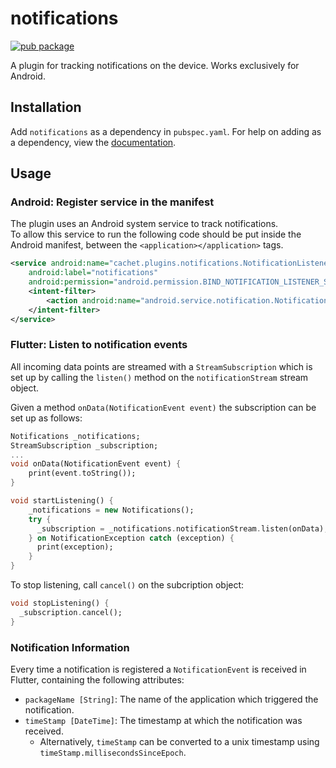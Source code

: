 # notifications

[![pub package](https://img.shields.io/pub/v/notifications.svg)](https://pub.dartlang.org/packages/notifications)

A plugin for tracking notifications on the device. Works exclusively for Android.

## Installation

Add ```notifications``` as a dependency in  `pubspec.yaml`.
For help on adding as a dependency, view the [documentation](https://flutter.io/using-packages/).

## Usage

### Android: Register service in the manifest

The plugin uses an Android system service to track notifications.  
To allow this service to run the following code should be put inside the Android manifest,
between the `<application></application>` tags.

```xml
<service android:name="cachet.plugins.notifications.NotificationListener"
    android:label="notifications"
    android:permission="android.permission.BIND_NOTIFICATION_LISTENER_SERVICE">
    <intent-filter>
        <action android:name="android.service.notification.NotificationListenerService" />
    </intent-filter>
</service>
```

### Flutter: Listen to notification events

All incoming data points are streamed with a `StreamSubscription` which is set up by calling the `listen()` method on the `notificationStream` stream object.

Given a method `onData(NotificationEvent event)` the subscription can be set up as follows:

```dart
Notifications _notifications;
StreamSubscription _subscription;
...
void onData(NotificationEvent event) {
    print(event.toString());
}

void startListening() {
    _notifications = new Notifications();
    try {
      _subscription = _notifications.notificationStream.listen(onData);
    } on NotificationException catch (exception) {
      print(exception);
    }
}
```

To stop listening, call `cancel()` on the subcription object:

```dart
void stopListening() {
  _subscription.cancel();
}
```

### Notification Information

Every time a notification is registered a `NotificationEvent` is received in Flutter, containing the following attributes:

* `packageName [String]`: The name of the application which triggered the notification.
* `timeStamp [DateTime]`: The timestamp at which the notification was received.
  * Alternatively, `timeStamp` can be converted to a unix timestamp using `timeStamp.millisecondsSinceEpoch`.
